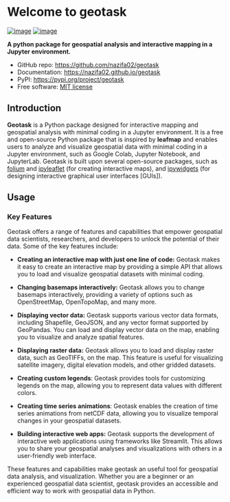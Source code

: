# Welcome to geotask


[![image](https://img.shields.io/pypi/v/geotask.svg)](https://pypi.python.org/pypi/geotask)
[![image](https://img.shields.io/badge/License-MIT-yellow.svg)](https://opensource.org/licenses/MIT)


**A python package for geospatial analysis and interactive mapping in a Jupyter environment.**

-   GitHub repo: <https://github.com/nazifa02/geotask>
-   Documentation: <https://nazifa02.github.io/geotask>
-   PyPI: <https://pypi.org/project/geotask>
-   Free software: [MIT license](https://opensource.org/licenses/MIT)
    

## Introduction

**Geotask** is a Python package designed for interactive mapping and geospatial analysis with minimal coding in a Jupyter environment. It is a free and open-source Python package that is inspired by **leafmap** and enables users to analyze and visualize geospatial data with minimal coding in a Jupyter environment, such as Google Colab, Jupyter Notebook, and JupyterLab. Geotask is built upon several open-source packages, such as [folium](https://github.com/python-visualization/folium) and [ipyleaflet](https://github.com/jupyter-widgets/ipyleaflet) (for creating interactive maps), and [ipywidgets](https://github.com/jupyter-widgets/ipywidgets) (for designing interactive graphical user interfaces [GUIs]).


## Usage

### Key Features

Geotask offers a range of features and capabilities that empower geospatial data scientists, researchers, and developers to unlock the potential of their data. Some of the key features include:

-   **Creating an interactive map with just one line of code:** Geotask makes it easy to create an interactive map by providing a simple API that allows you to load and visualize geospatial datasets with minimal coding.

-   **Changing basemaps interactively:** Geotask allows you to change basemaps interactively, providing a variety of options such as OpenStreetMap, OpenTopoMap, and many more.

-   **Displaying vector data:** Geotask supports various vector data formats, including Shapefile, GeoJSON, and any vector format supported by GeoPandas. You can load and display vector data on the map, enabling you to visualize and analyze spatial features.

-   **Displaying raster data:** Geotask allows you to load and display raster data, such as GeoTIFFs, on the map. This feature is useful for visualizing satellite imagery, digital elevation models, and other gridded datasets.

-   **Creating custom legends**: Geotask provides tools for customizing legends on the map, allowing you to represent data values with different colors.

-   **Creating time series animations**: Geotask enables the creation of time series animations from netCDF data, allowing you to visualize temporal changes in your geospatial datasets.

-   **Building interactive web apps:** Geotask supports the development of interactive web applications using frameworks like Streamlit. This allows you to share your geospatial analyses and visualizations with others in a user-friendly web interface.

These features and capabilities make geotask an useful tool for geospatial data analysis, and visualization. Whether you are a beginner or an experienced geospatial data scientist, geotask provides an accessible and efficient way to work with geospatial data in Python.